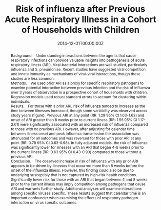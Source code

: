 ---
title: "Risk of influenza after Previous Acute Respiratory Illness in a Cohort of Households with Children"
authors:
- Ryan-Malosh
date: "2014-12-01T00:00:00Z"
doi: "https://doi.org/10.1093/ofid/ofu052.847"

# Schedule page publish date (NOT publication's date).
publishDate: "2020-08-18T00:00:00Z"

# Publication type.
# Legend: 0 = Uncategorized; 1 = Conference paper; 2 = Journal article;
# 3 = Preprint / Working Paper; 4 = Report; 5 = Book; 6 = Book section;
# 7 = Thesis; 8 = Patent
publication_types: ["2"]

# Publication name and optional abbreviated publication name.
publication: Open Forum Infectious Diseases
publication_short: Open Forum Infect Dis

abstract: "Background. Understanding interactions between the agents that cause respiratory infections can provide valuable insights into pathogenesis of acute respiratory illness (ARI). Viral-bacterial interactions are well studied, particularly influenza and S. pneumoniae. Recent studies have suggested viral competition and innate immunity as mechanisms of viral-viral interactions, though these studies are less common.


Methods. We used prior ARI as a proxy for specific respiratory pathogens to examine potential interaction between previous infection and the risk of influenza over 3 years of observation in a prospective cohort of households with children. Regression models used robust standard errors to account for clustering within individuals.


Results. For those with a prior ARI, risk of influenza tended to increase as the time between illnesses increased, though some variability was observed across study years (figure). Previous ARI at any point (RR: 1.29 95% CI 1.03-1.62) and onset of ARI greater than 8 weeks prior to current illness (RR: 1.55 95% CI 1.17-2.01) were significantly associated with an increased risk of influenza compared to those with no previous ARI. However, after adjusting for calendar time between illness onset and peak influenza transmission the association was attenuated for all outcomes and was reversed for those with prior ARI at any point (RR: 0.79 95% CI.0.63-0.98). In fully adjusted models, the risk of influenza was significantly lower for illnesses with an ARI that began 4-8 weeks prior to the current illness (RR: 0.63 95% CI 0.43-0.93) compared to those without a previous ARI.


Conclusion. The observed increase in risk of influenza with any prior ARI appears to be driven by illnesses that occurred more than 8 weeks before the onset of the influenza illness. However, this finding could also be due to underlying susceptibly that is not captured by high-risk health conditions. Significantly lower risk for those with an ARI that began between 4 and 8 weeks prior to the current illness may imply competition among pathogens that cause ARI and warrants further study. Additional analyses will examine interactions among specific viruses specific. These results suggest that calendar time is an important confounder when examining the effects of respiratory pathogen interaction on virus specific outcomes."

# Summary. An optional shortened abstract.
# summary: Lorem ipsum dolor sit amet, consectetur adipiscing elit. Duis posuere tellus ac convallis placerat. Proin tincidunt magna sed ex sollicitudin condimentum.

tags:
- Influenza
- Respiratory tract infections
- Acute respiratory illness

featured: false

links:
- name: Online Access
  url: https://academic.oup.com/ofid/article/1/suppl_1/S338/2339592
# url_pdf: 
# url_code: '#'
# url_dataset: '#'
# url_poster: '#'
# url_project: ''
# url_slides: ''
# url_source: '#'
# url_video: '#'

# Featured image
# To use, add an image named `featured.jpg/png` to your page's folder. 
# image:
#   caption: ''
#   focal_point: ""
#   preview_only: false

# Associated Projects (optional).
#   Associate this publication with one or more of your projects.
#   Simply enter your project's folder or file name without extension.
#   E.g. `internal-project` references `content/project/internal-project/index.md`.
#   Otherwise, set `projects: []`.
# projects: 

# Slides (optional).
#   Associate this publication with Markdown slides.
#   Simply enter your slide deck's filename without extension.
#   E.g. `slides: "example"` references `content/slides/example/index.md`.
#   Otherwise, set `slides: ""`.
slides: ""
---
